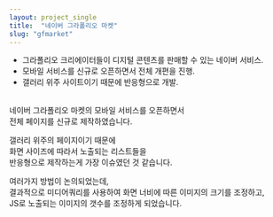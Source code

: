 ```yaml
---
layout: project_single
title:  "네이버 그라폴리오 마켓"
slug: "gfmarket"
---
```


- 그라폴리오 크리에이터들이 디지털 콘텐츠를 판매할 수 있는 네이버 서비스.
- 모바일 서비스를 신규로 오픈하면서 전체 개편을 진행.
- 갤러리 위주 사이트이기 때문에 반응형으로 개발.
<br><br>

네이버 그라폴리오 마켓의 모바일 서비스를 오픈하면서<br>
전체 페이지를 신규로 제작하였습니다.<br>

갤러리 위주의 페이지이기 때문에<br>
화면 사이즈에 따라서 노출되는 리스트들을<br>
반응형으로 제작하는게 가장 이슈였던 것 같습니다.<br>

여러가지 방법이 논의되었는데,<br>
결과적으로 미디어쿼리를 사용하여 화면 너비에 따른 이미지의 크기를 조정하고,<br>
JS로 노출되는 이미지의 갯수를 조정하게 되었습니다.<br>
